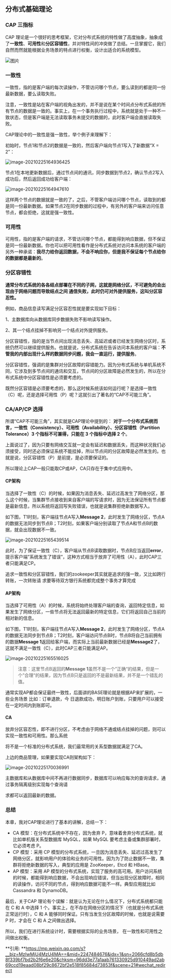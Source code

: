 ## 分布式基础理论

### CAP 三指标

 CAP 理论是一个很好的思考框架，它对分布式系统的特性做了高度抽象，抽象成了**一致性**、**可用性**和**分区容错性**，并对特性间的冲突做了总结。一旦掌握它，我们自然而然就能根据业务场景的特点进行权衡，设计出适合的系统模型。 

 ![图片](assets/640.webp) 



### 一致性

一致性，指的是客户端的每次读操作，不管访问哪个节点，要么读到的都是同一份最新数据，要么读取失败。

注意，一致性是站在客户端的视角出发的，并不是说在某个时间点分布式系统的所有节点的数据是一致的。事实上，在一个事务执行过程中，系统就是处于一种不一致状态，但是客户端是无法读取事务未提交的数据的，此时客户端会直接读取失败。

CAP理论中的一致性是强一致性，举个例子来理解下：

初始时，节点1和节点2的数据是一致的，然后客户端向节点1写入了新数据“X = 2”：

![image-20210225164936425](assets/image-20210225164936425.png)



节点1在本地更新数据后，通过节点间的通讯，同步数据到节点2，确认节点2写入成功后，然后返回成功给客户端：

![image-20210225164947610](assets/image-20210225164947610.png)



这样两个节点的数据就是一致的了，之后，不管客户端访问哪个节点，读取到的都是同一份最新数据。如果节点2在同步数据的过程中，有另外的客户端来访问任意节点，都会拒绝，这就是强一致性。



### 可用性

 可用性，指的是客户端的请求，不管访问哪个节点，都能得到响应数据，但不保证是同一份最新数据。你也可以把可用性看作是分布式系统对访问本系统的客户端的另外一种承诺：**我尽力给你返回数据，不会不响应你，但是我不保证每个节点给你的数据都是最新的**。 



### 分区容错性

**通常分布式系统的各各结点部署在不同的子网，这就是网络分区，不可避免的会出现由于网络问题而导致结点之间 通信失败，此时仍可对外提供服务，这叫分区容忍性。**

例如，商品信息读写满足分区容忍性就是要实现如下目标： 

1、主数据库向从数据库同步数据失败不影响读写操作。 

2、其一个结点挂掉不影响另一个结点对外提供服务。

分区容错性，指的是当节点间出现消息丢失、高延迟或者已经发生网络分区时，系统仍然可以继续提供服务。也就是说，分布式系统在告诉访问本系统的客户端：**不管我的内部出现什么样的数据同步问题，我会一直运行，提供服务**。

分区容错性，强调的是集群对分区故障的容错能力。因为分布式系统与单机系统不同，它涉及到多节点间的通讯和交互，节点间的分区故障是必然发生的，所以在分布式系统中分区容错性是必须要考虑的。

既然分区容错是必须要考虑的，那么这时候系统该如何运行呢？是选择一致性（C）呢，还是选择可用性（P）呢？这就引出了著名的“CAP不可能三角”。



### CA/AP/CP 选择

所谓“CAP不可能三角”，其实就是CAP理论中提到的： **对于一个分布式系统而言，一致性（Consistency）、可用性（Availability）、分区容错性（Partition Tolerance）3 个指标不可兼得，只能在 3 个指标中选择 2 个**。

上面说过了，因为只要有网络交互就一定会有延迟和数据丢失，而这种状况我们必须接受，同时还必须保证系统不能挂掉，所以节点间的分区故障是必然发生的。也就是说，分区容错性（P）是前提，是必须要保证的。

所以理论上CAP一般只能取CP或AP，CA只存在于集中式应用中。



#### CP架构

当选择了一致性（C）的时候，如果因为消息丢失、延迟过高发生了网络分区，那么这个时候，当集群节点接收到来自客户端的写请求时，因为无法保证所有节点都是最新信息，所以系统将返回写失败错误，也就是说集群拒绝新数据写入。

如下图，T1时刻，客户端往节点A写入**Message 2**，此时发生了网络分区，节点A的数据无法同步到节点B；T2时刻，如果客户端分别读取了节点A和节点B的数据，就会出现数据不一致。

![image-20210225165439514](assets/image-20210225165439514.png)

 此时，为了保证一致性（C），客户端从节点B读取数据时，节点B应当返回**error**，提示客户端”系统发生了错误”，这种方式相当于放弃了可用性（A），此时CAP三者只能满足CP。 

追求一致性和分区容错性，我们的zookeeper其实就是追求的强一致，又比如跨行转账，一次转账请 求要等待双方银行系统都完成整个事务才算完成



#### AP架构

当选择了可用性（A）的时候，系统将始终处理客户端的查询，返回特定信息，如果发生了网络分区，一些节点将无法返回最新的特定信息，它们将返回自己当前的相对新的信息。

如下图，T1时刻，客户端往节点A写入**Message 2**，此时发生了网络分区，节点A的数据无法同步到节点B；T2时刻，客户端访问节点B时，节点B将自己当前拥有的数据**Message 1**返回给客户端，而实际上当前最新数据已经是**Message2**了，这就不满足一致性（C），此时CAP三者只能满足AP。

![image-20210225165516025](assets/image-20210225165516025.png)

>  注意：这里节点B返回的**Message 1**虽然不是一个”正确“的结果，但是一个”合理“的结果，因为节点B只是返回的不是最新结果，并不是一个错乱的值。 

通常实现AP都会保证最终一致性，后面讲的BASE理论就是根据AP来扩展的，一些业务场景 比如：订单退款，今 日退款成功，明日账户到账，只要用户可以接受在一定时间内到账即可。




####  CA

放弃分区容忍性，即不进行分区，不考虑由于网络不通或结点挂掉的问题，则可以实现一致性和可用性。那么系统 

将不是一个标准的分布式系统，我们最常用的关系型数据就满足了CA。 

上边的商品管理，如果要实现CA则架构如下： 

![image-20210225170036991](assets/image-20210225170036991.png)

主数据库和从数据库中间不再进行数据同步，数据库可以响应每次的查询请求，通过事务隔离级别实现每个查询请 

求都可以返回最新的数据。





### 总结

本章，我对CAP理论进行了基本的讲解，总结一下：

- CA 模型：在分布式系统中不存在，因为舍弃 P，意味着舍弃分布式系统，就比如单机版关系型数据库 MySQL，如果 MySQL 要考虑主备或集群部署时，它必须考虑 P。
- CP 模型：采用 CP 模型的分布式系统，一旦因为消息丢失、延迟过高发生了网络分区，就影响用户的体验和业务的可用性。因为为了防止数据不一致，集群将拒绝新数据的写入，典型的应用是 ZooKeeper，Etcd 和 HBase。
- AP 模型：采用 AP 模型的分布式系统，实现了服务的高可用。用户访问系统的时候，都能得到响应数据，不会出现响应错误，但当出现分区故障时，相同的读操作，访问不同的节点，得到响应数据可能不一样。典型应用就比如 Cassandra 和 DynamoDB。

最后，关于CAP 理论有个误解：就是认为无论在什么情况下，分布式系统都只能在 C 和 A 中选择 1 个。事实上，在不存在网络分区的情况下（也就是分布式系统正常运行时），C 和 A 能够同时保证。只有当发生分区故障的时候，也就是说需要 P 时，才会在 C 和 A 之间做出选择。

所以，我们在进行系统设计时，需要根据实际的业务场景， 在一致性和可用性之间做出权衡。







**引用: **https://mp.weixin.qq.com/s?__biz=MzIwMjU4MzU4MA==&mid=2247484676&idx=1&sn=2066cfd8b5db8f339bf7bd2b2f6e6e20&chksm=96dd3e77a1aab761330925d910449ad2ab69ccd19eaad08bf29c8672bf2e518f85684d73853f&scene=21#wechat_redirect

